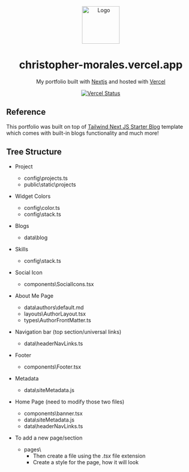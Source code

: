 <div align="center">
  <img alt="Logo" src="https://user-images.githubusercontent.com/29705703/128719328-ed17026c-09f8-4f7c-a435-02881dc49b96.png" width="100px" />
</div>
<h1 align="center">
  christopher-morales.vercel.app
</h1>
<p align="center">
  My portfolio built with <a href="https://nextjs.org/" target="_blank">Nextjs</a> and hosted with <a href="https://www.vercel.com/" target="_blank">Vercel</a>
</p>
<p align="center">
  <a href="https://vercel.com/artorias961/christopher-morales" target="_blank">
    <img src="http://therealsujitk-vercel-badge.vercel.app/?app=portfolio&style=for-the-badge" alt="Vercel Status" />
  </a>
</p>

## Reference
This portfolio was built on top of [Tailwind Next JS Starter Blog](https://github.com/timlrx/tailwind-nextjs-starter-blog) template which comes with built-in blogs functionality and much more! 


## Tree Structure

- Project
   - config\projects.ts
   - public\static\projects

- Widget Colors
   - config\color.ts
   - config\stack.ts

- Blogs
   - data\blog

- Skills
   - config\stack.ts

- Social Icon
   - components\SocialIcons.tsx

- About Me Page
   - data\authors\default.md
   - layouts\AuthorLayout.tsx
   - types\AuthorFrontMatter.ts

- Navigation bar (top section/universal links)
   - data\headerNavLinks.ts

- Footer
   - components\Footer.tsx

- Metadata
   - data\siteMetadata.js

- Home Page (need to modify those two files)
   - components\banner.tsx
   - data\siteMetadata.js
   - data\headerNavLinks.ts

- To add a new page/section
   - pages\
      - Then create a file using the *.tsx* file extension
      - Create a style for the page, how it will look